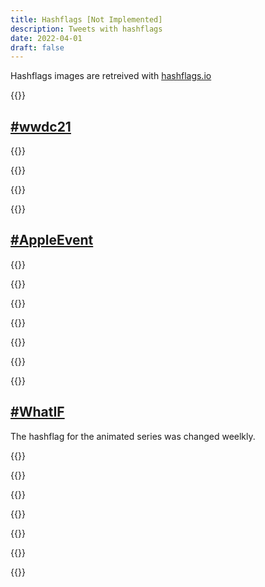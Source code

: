 ```yaml
---
title: Hashflags [Not Implemented]
description: Tweets with hashflags
date: 2022-04-01
draft: false
---
```


Hashflags images are retreived with [hashflags.io](https://hashflags.io)

{{<tweet id="1341438954025803777">}}

## [#wwdc21]()

{{<tweet id="1433743632490766337">}}

{{<tweet id="1402022489056759808">}}

{{<tweet id="1400374052087238658">}}

{{<tweet id="1401529638384377861">}}

## [#AppleEvent]()

{{<tweet id="1499276391157805058">}}

{{<tweet id="1499270845373501441">}}

{{<tweet id="1447996181926322185">}}

{{<tweet id="1435319830316470276">}}

{{<tweet id="1382077826841636866">}}

{{<tweet id="1324661711987769349">}}

{{<tweet id="1313697768859369473">}}

## [#WhatIF]()

The hashflag for the animated series was changed weelkly.

{{<tweet id="1443984053452120082">}}

{{<tweet id="1438940827703816201">}}

{{<tweet id="1433822094828134400">}}

{{<tweet id="1437114488486961152">}}

{{<tweet id="1428763766380896263">}}

{{<tweet id="1431360875084926979">}}

{{<tweet id="1427283206861066248">}}
